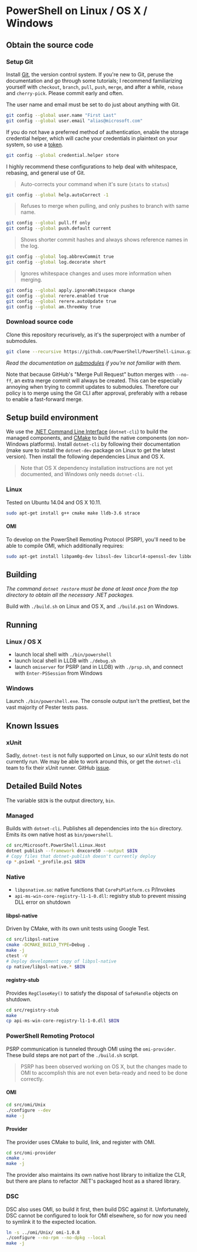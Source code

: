 # PowerShell on Linux / OS X / Windows

## Obtain the source code

### Setup Git

Install [Git][], the version control system. If you're new to Git, peruse the
documentation and go through some tutorials; I recommend familiarizing yourself
with `checkout`, `branch`, `pull`, `push`, `merge`, and after a while, `rebase`
and `cherry-pick`. Please commit early and often.

The user name and email must be set to do just about anything with Git.

```sh
git config --global user.name "First Last"
git config --global user.email "alias@microsoft.com"
```

If you do not have a preferred method of authentication, enable the storage
credential helper, which will cache your credentials in plaintext on your
system, so use a [token][].

```sh
git config --global credential.helper store
```

I highly recommend these configurations to help deal with whitespace, rebasing,
and general use of Git.

> Auto-corrects your command when it's sure (`stats` to `status`)
```sh
git config --global help.autoCorrect -1
```

> Refuses to merge when pulling, and only pushes to branch with same name.
```sh
git config --global pull.ff only
git config --global push.default current
```

> Shows shorter commit hashes and always shows reference names in the log.
```sh
git config --global log.abbrevCommit true
git config --global log.decorate short
```

> Ignores whitespace changes and uses more information when merging.
```sh
git config --global apply.ignoreWhitespace change
git config --global rerere.enabled true
git config --global rerere.autoUpdate true
git config --global am.threeWay true
```

[Git]: https://git-scm.com/documentation
[token]: https://help.github.com/articles/creating-an-access-token-for-command-line-use/

### Download source code

Clone this repository recurisvely, as it's the superproject with a number of
submodules.

```sh
git clone --recursive https://github.com/PowerShell/PowerShell-Linux.git
```

*Read the documentation on [submodules][] if you're not familiar with them.*

Note that because GitHub's "Merge Pull Request" button merges with `--no-ff`,
an extra merge commit will always be created. This can be especially annoying
when trying to commit updates to submodules. Therefore our policy is to merge
using the Git CLI after approval, preferably with a rebase to enable a
fast-forward merge.

[submodules]: https://www.git-scm.com/book/en/v2/Git-Tools-Submodules

## Setup build environment

We use the [.NET Command Line Interface][dotnet-cli] (`dotnet-cli`) to build
the managed components, and [CMake][] to build the native components (on
non-Windows platforms). Install `dotnet-cli` by following their documentation
(make sure to install the `dotnet-dev` package on Linux to get the latest
version). Then install the following dependencies Linux and OS X.

> Note that OS X dependency installation instructions are not yet documented,
> and Windows only needs `dotnet-cli`.

### Linux

Tested on Ubuntu 14.04 and OS X 10.11.


```sh
sudo apt-get install g++ cmake make lldb-3.6 strace
```

#### OMI

To develop on the PowerShell Remoting Protocol (PSRP), you'll need to be able
to compile OMI, which additionally requires:

```sh
sudo apt-get install libpam0g-dev libssl-dev libcurl4-openssl-dev libboost-filesystem-dev 
```

[dotnet-cli]: https://github.com/dotnet/cli#new-to-net-cli
[CMake]: https://cmake.org/cmake/help/v2.8.12/cmake.html

## Building

*The command `dotnet restore` must be done at least once from the top directory
to obtain all the necessary .NET packages.*

Build with `./build.sh` on Linux and OS X, and `./build.ps1` on Windows.

## Running

### Linux / OS X

- launch local shell with `./bin/powershell`
- launch local shell in LLDB with `./debug.sh`
- launch `omiserver` for PSRP (and in LLDB) with `./prsp.sh`, and connect with `Enter-PSSession` from Windows

### Windows

Launch `./bin/powershell.exe`. The console output isn't the prettiest, bet the
vast majority of Pester tests pass.

## Known Issues

### xUnit

Sadly, `dotnet-test` is not fully supported on Linux, so our xUnit tests do not
currently run. We may be able to work around this, or get the `dotnet-cli` team
to fix their xUnit runner. GitHub
[issue](https://github.com/dotnet/cli/issues/18).

## Detailed Build Notes

The variable `$BIN` is the output directory, `bin`.

### Managed

Builds with `dotnet-cli`. Publishes all dependencies into the `bin` directory.
Emits its own native host as `bin/powershell`.

```sh
cd src/Microsoft.PowerShell.Linux.Host
dotnet publish --framework dnxcore50 --output $BIN
# Copy files that dotnet-publish doesn't currently deploy
cp *.ps1xml *_profile.ps1 $BIN
```

### Native

- `libpsnative.so`: native functions that `CorePsPlatform.cs` P/Invokes
- `api-ms-win-core-registry-l1-1-0.dll`: registry stub to prevent missing DLL error on shutdown

#### libpsl-native

Driven by CMake, with its own unit tests using Google Test.

```sh
cd src/libpsl-native
cmake -DCMAKE_BUILD_TYPE=Debug .
make -j
ctest -V
# Deploy development copy of libpsl-native
cp native/libpsl-native.* $BIN
```

#### registry-stub

Provides `RegCloseKey()` to satisfy the disposal of `SafeHandle` objects on shutdown.

```sh
cd src/registry-stub
make
cp api-ms-win-core-registry-l1-1-0.dll $BIN
```

### PowerShell Remoting Protocol

PSRP communication is tunneled through OMI using the `omi-provider`.
These build steps are not part of the `./build.sh` script.

> PSRP has been observed working on OS X, but the changes made to OMI to
> accomplish this are not even beta-ready and need to be done correctly.

#### OMI

```sh
cd src/omi/Unix
./configure --dev
make -j
```

#### Provider

The provider uses CMake to build, link, and register with OMI.

```sh
cd src/omi-provider
cmake .
make -j
```

The provider also maintains its own native host library to initialize the CLR,
but there are plans to refactor .NET's packaged host as a shared library.

### DSC

DSC also uses OMI, so build it first, then build DSC against it. Unfortunately,
DSC cannot be configured to look for OMI elsewhere, so for now you need to
symlink it to the expected location.

```sh
ln -s ../omi/Unix/ omi-1.0.8
./configure --no-rpm --no-dpkg --local
make -j
```

